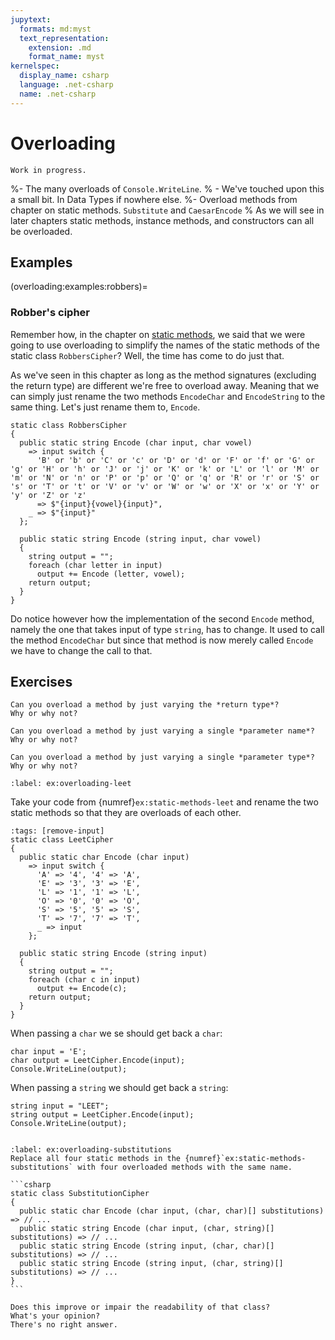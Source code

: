 ```yaml
---
jupytext:
  formats: md:myst
  text_representation:
    extension: .md
    format_name: myst
kernelspec:
  display_name: csharp
  language: .net-csharp
  name: .net-csharp
---
```


# Overloading

```{warning}
Work in progress.
```

%- The many overloads of `Console.WriteLine`.
%  - We've touched upon this a small bit. In Data Types if nowhere else.
%- Overload methods from chapter on static methods. `Substitute` and `CaesarEncode`
% As we will see in later chapters static methods, instance methods, and constructors can all be overloaded.


## Examples

(overloading:examples:robbers)=
### Robber's cipher

Remember how, in the chapter on [static methods](static-methods-example-robbers), we said that we were going to use overloading to simplify the names of the static methods of the static class `RobbersCipher`?
Well, the time has come to do just that.

As we've seen in this chapter as long as the method signatures (excluding the return type) are different we're free to overload away.
Meaning that we can simply just rename the two methods `EncodeChar` and `EncodeString` to the same thing.
Let's just rename them to, `Encode`.

```{code-cell} csharp
static class RobbersCipher
{
  public static string Encode (char input, char vowel)
    => input switch {
      'B' or 'b' or 'C' or 'c' or 'D' or 'd' or 'F' or 'f' or 'G' or 'g' or 'H' or 'h' or 'J' or 'j' or 'K' or 'k' or 'L' or 'l' or 'M' or 'm' or 'N' or 'n' or 'P' or 'p' or 'Q' or 'q' or 'R' or 'r' or 'S' or 's' or 'T' or 't' or 'V' or 'v' or 'W' or 'w' or 'X' or 'x' or 'Y' or 'y' or 'Z' or 'z'
      => $"{input}{vowel}{input}",
    _ => $"{input}"
  };

  public static string Encode (string input, char vowel)
  {
    string output = "";
    foreach (char letter in input)
      output += Encode (letter, vowel);
    return output;
  }
}
```

Do notice however how the implementation of the second `Encode` method, namely the one that takes input of type `string`, has to change.
It used to call the method `EncodeChar` but since that method is now merely called `Encode` we have to change the call to that.


## Exercises

```{exercise}
Can you overload a method by just varying the *return type*?
Why or why not?
```

```{exercise}
Can you overload a method by just varying a single *parameter name*?
Why or why not?
```

```{exercise}
Can you overload a method by just varying a single *parameter type*?
Why or why not?
```


```{exercise-start}
:label: ex:overloading-leet
```
Take your code from {numref}`ex:static-methods-leet` and rename the two static methods so that they are overloads of each other.

```{code-cell} csharp
:tags: [remove-input]
static class LeetCipher
{
  public static char Encode (char input)
    => input switch {
      'A' => '4', '4' => 'A',
      'E' => '3', '3' => 'E',
      'L' => '1', '1' => 'L',
      'O' => '0', '0' => 'O',
      'S' => '5', '5' => 'S',
      'T' => '7', '7' => 'T',
      _ => input
    };

  public static string Encode (string input)
  {
    string output = "";
    foreach (char c in input)
      output += Encode(c);
    return output;
  }
}
```

When passing a `char` we se should get back a `char`:

```{code-cell} csharp
char input = 'E';
char output = LeetCipher.Encode(input);
Console.WriteLine(output);
```

When passing a `string` we should get back a `string`:

```{code-cell} csharp
string input = "LEET";
string output = LeetCipher.Encode(input);
Console.WriteLine(output);
```
```{exercise-end}
```


````{exercise}
:label: ex:overloading-substitutions
Replace all four static methods in the {numref}`ex:static-methods-substitutions` with four overloaded methods with the same name.

```csharp
static class SubstitutionCipher
{
  public static char Encode (char input, (char, char)[] substitutions) => // ...
  public static string Encode (char input, (char, string)[] substitutions) => // ...
  public static string Encode (string input, (char, char)[] substitutions) => // ...
  public static string Encode (string input, (char, string)[] substitutions) => // ...
}
```

Does this improve or impair the readability of that class?
What's your opinion?
There's no right answer.
````

